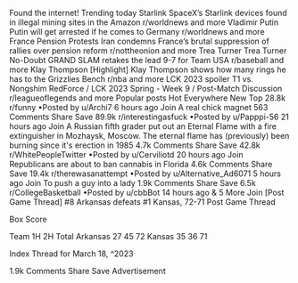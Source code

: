 Found the internet!
Trending today
Starlink
SpaceX’s Starlink devices found in illegal mining sites in the Amazon
r/worldnews and more
Vladimir Putin
Putin will get arrested if he comes to Germany
r/worldnews and more
France Pension Protests
Iran condemns France’s brutal suppression of rallies over pension reform
r/nottheonion and more
Trea Turner
Trea Turner No-Doubt GRAND SLAM retakes the lead 9-7 for Team USA
r/baseball and more
Klay Thompson
[Highlight] Klay Thompson shows how many rings he has to the Grizzlies Bench
r/nba and more
LCK 2023
spoiler
T1 vs. Nongshim RedForce / LCK 2023 Spring - Week 9 / Post-Match Discussion
r/leagueoflegends and more
Popular posts
Hot
Everywhere
New
Top
28.8k
r/funny
•Posted by
u/Archi7
6 hours ago
Join
A real chick magnet
563 Comments
Share
Save
89.9k
r/interestingasfuck
•Posted by
u/Papppi-56
21 hours ago
Join
A Russian fifth grader put out an Eternal Flame with a fire extinguisher in Mozhaysk, Moscow. The eternal flame has (previously) been burning since it's erection in 1985
4.7k Comments
Share
Save
42.8k
r/WhitePeopleTwitter
•Posted by
u/Cerviliotd
20 hours ago
Join
Republicans are about to ban cannabis in Florida
4.6k Comments
Share
Save
19.4k
r/therewasanattempt
•Posted by
u/Alternative_Ad6071
5 hours ago
Join
To push a guy into a lady
1.9k Comments
Share
Save
6.5k
r/CollegeBasketball
•Posted by
u/cbbBot
14 hours ago
& 5 More
Join
[Post Game Thread] #8 Arkansas defeats #1 Kansas, 72-71
Post Game Thread

Box Score

Team	1H	2H	Total
Arkansas	27	45	72
Kansas	35	36	71

Index Thread for March 18, ^2023

1.9k Comments
Share
Save
Advertisement